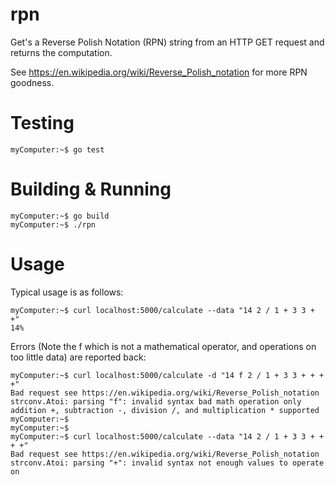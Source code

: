 # rpn

Get's a Reverse Polish Notation (RPN) string from an HTTP GET request and returns the computation.

See https://en.wikipedia.org/wiki/Reverse_Polish_notation for more RPN goodness.

# Testing
```console
myComputer:~$ go test
```

# Building & Running
```console
myComputer:~$ go build
myComputer:~$ ./rpn
```

# Usage

Typical usage is as follows:
```console
myComputer:~$ curl localhost:5000/calculate --data "14 2 / 1 + 3 3 + +"
14%
```

Errors (Note the f which is not a mathematical operator, and operations on too little data) are reported back:
```console
myComputer:~$ curl localhost:5000/calculate -d "14 f 2 / 1 + 3 3 + + + +"
Bad request see https://en.wikipedia.org/wiki/Reverse_Polish_notation strconv.Atoi: parsing "f": invalid syntax bad math operation only addition +, subtraction -, division /, and multiplication * supported
myComputer:~$
myComputer:~$  
myComputer:~$ curl localhost:5000/calculate --data "14 2 / 1 + 3 3 + + + +" 
Bad request see https://en.wikipedia.org/wiki/Reverse_Polish_notation strconv.Atoi: parsing "+": invalid syntax not enough values to operate on

```

  

